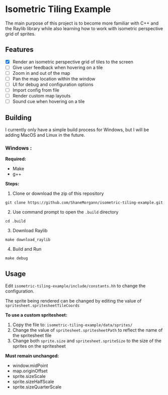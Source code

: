 # Isometric Tiling Example
The main purpose of this project is to become more familiar with C++ and the Raylib library while also learning how to work with isometric perspective grid of sprites.

## Features
- [x] Render an isometric perspective grid of tiles to the screen
- [ ] Give user feedback when hovering on a tile
- [ ] Zoom in and out of the map
- [ ] Pan the map location within the window
- [ ] UI for debug and configuration options
- [ ] Import config from file
- [ ] Render custom map layouts
- [ ] Sound cue when hovering on a tile

## Building

I currently only have a simple build process for Windows, but I will be adding MacOS and Linux in the future.

### Windows :
**Required:**
- Make
- g++

**Steps:**
1. Clone or download the zip of this repository
```
git clone https://github.com/ShaneMorgann/isometric-tiling-example.git
```

2. Use command prompt to open the `.build` directory
````
cd .build
````

3. Download Raylib
````
make download_raylib
````

4. Build and Run
````
make debug
````

## Usage
Edit `isometric-tiling-example/include/constants.hh` to change the configuration.

The sprite being rendered can be changed by editing the value of `spritesheet.spritesheetTileCoords`

**To use a custom spritesheet:**
1. Copy the file to: `isometric-tiling-example/data/sprites/`
2. Change the value of `spritesheet.spritesheetPath` to reflect the name of the spritesheet file
3. Change both `sprite.size` and `spritesheet.spriteSize` to the size of the sprites on the spritesheet

**Must remain unchanged:**
- window.midPoint
- map.originOffset
- sprite.sizeScale
- sprite.sizeHalfScale
- sprite.sizeQuarterScale